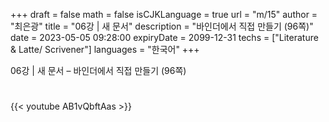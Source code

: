 +++
draft = false
math = false
isCJKLanguage = true
url = "m/15"
author = "최은광"
title = "06강 | 새 문서"
description = "바인더에서 직접 만들기 (96쪽)"
date = 2023-05-05 09:28:00
expiryDate = 2099-12-31
techs = ["Literature & Latte/ Scrivener"]
languages = "한국어"
+++

06강 | 새 문서 – 바인더에서 직접 만들기 (96쪽)

<!--more--> 

#

{{< youtube AB1vQbftAas >}}

#